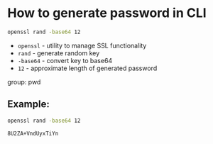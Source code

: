 # How to generate password in CLI

```bash
openssl rand -base64 12
```

- `openssl` - utility to manage SSL functionality
- `rand` - generate random key
- `-base64` - convert key to base64
- `12` - approximate length of generated password 

group: pwd

## Example: 
```bash
openssl rand -base64 12
```
```
8U2ZA+VndUyxTiYn
```

